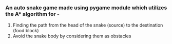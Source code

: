 ### An auto snake game made using pygame module which utilizes the A* algorithm for -
1. Finding the path from the head of the snake (source) to the destination (food block)
2. Avoid the snake body by considering them as obstacles
